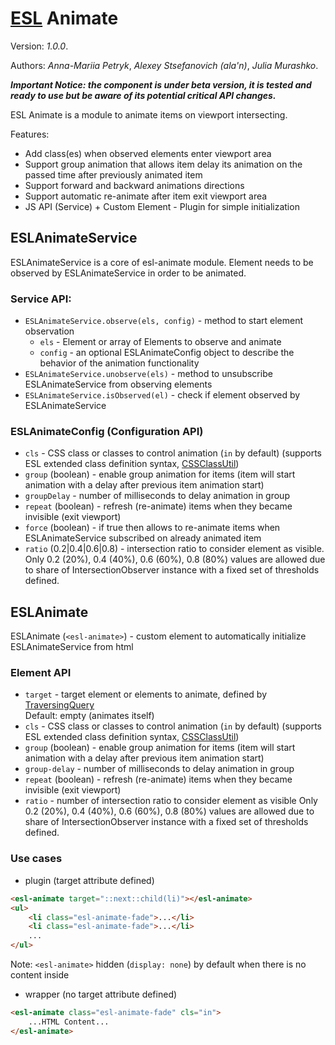 # [ESL](https://exadel-inc.github.io/esl/) Animate

Version: *1.0.0*.

Authors: *Anna-Mariia Petryk*, *Alexey Stsefanovich (ala'n)*, *Julia Murashko*.

**_Important Notice: the component is under beta version, it is tested and ready to use but be aware of its potential critical API changes._**

<a name="intro"></a>

ESL Animate is a module to animate items on viewport intersecting.

Features:
- Add class(es) when observed elements enter viewport area
- Support group animation that allows item delay its animation on the passed time after previously animated item
- Support forward and backward animations directions
- Support automatic re-animate after item exit viewport area
- JS API (Service) + Custom Element - Plugin for simple initialization

## ESLAnimateService
ESLAnimateService is a core of esl-animate module. Element needs to be observed by ESLAnimateService 
in order to be animated.

### Service API:
- `ESLAnimateService.observe(els, config)` - method to start element observation
  - `els` - Element or array of Elements to observe and animate
  - `config` - an optional ESLAnimateConfig object to describe the behavior of the animation functionality
- `ESLAnimateService.unobserve(els)` - method to unsubscribe ESLAnimateService from observing elements
- `ESLAnimateService.isObserved(el)` - check if element observed by ESLAnimateService

### ESLAnimateConfig (Configuration API)
- `cls` - CSS class or classes to control animation (`in` by default)
(supports ESL extended class definition syntax, [CSSClassUtil](../esl-utils/dom/class.ts))
- `group` (boolean) - enable group animation for items 
(item will start animation with a delay after previous item animation start)
- `groupDelay` - number of milliseconds to delay animation in group
- `repeat` (boolean) - refresh (re-animate) items when they became invisible (exit viewport)
- `force` (boolean) - if true then allows to re-animate items when ESLAnimateService subscribed 
on already animated item
- `ratio` (0.2|0.4|0.6|0.8) - intersection ratio to consider element as visible.
Only 0.2 (20%), 0.4 (40%), 0.6 (60%), 0.8 (80%) values are allowed due to share of IntersectionObserver instance
with a fixed set of thresholds defined.

## ESLAnimate
ESLAnimate (`<esl-animate>`) - custom element to automatically initialize ESLAnimateService from html

### Element API
- `target` - target element or elements to animate, defined by [TraversingQuery](../esl-traversing-query/README.md)  
Default: empty (animates itself)
- `cls` - CSS class or classes to control animation (`in` by default)
(supports ESL extended class definition syntax, [CSSClassUtil](../esl-utils/dom/class.ts))
- `group` (boolean) - enable group animation for items
(item will start animation with a delay after previous item animation start)
- `group-delay` - number of milliseconds to delay animation in group
- `repeat` (boolean) - refresh (re-animate) items when they became invisible (exit viewport)
- `ratio` - number of intersection ratio to consider element as visible
Only 0.2 (20%), 0.4 (40%), 0.6 (60%), 0.8 (80%) values are allowed due to share of IntersectionObserver instance
with a fixed set of thresholds defined.

### Use cases
- plugin (target attribute defined)
```html
<esl-animate target="::next::child(li)"></esl-animate>
<ul>
    <li class="esl-animate-fade">...</li>
    <li class="esl-animate-fade">...</li>
    ...
</ul>
```
Note: `<esl-animate>` hidden (`display: none`) by default when there is no content inside

- wrapper (no target attribute defined)
```html
<esl-animate class="esl-animate-fade" cls="in">
    ...HTML Content...
</esl-animate>
```

